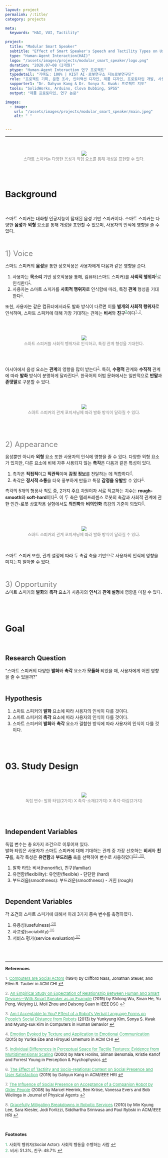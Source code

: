 ```yaml
---
layout: project
permalink: /:title/
category: projects

meta:
  keywords: "HAI, VUI, Tactility"

project:
  title: "Modular Smart Speaker"
  subtitle: "Effect of Smart Speaker's Speech and Tactility Types on Users' Perception"
  type: "Human-Agent Interaction(HAI)"
  logo: "/assets/images/projects/modular_smart_speaker/logo.png"
  duration: "2020.07~08 (2개월)"
  ptype: "Human-Agent Interaction 연구 프로젝트"
  typedetail: "기여도: 100% | KIST AIㆍ로봇연구소 지능로봇연구단"
  role: "프로젝트 기획, 문헌 조사, 인터랙션 디자인, 제품 디자인, 프로토타입 개발, 사용자 조사, 데이터 분석"
  supporter1: "Dr. Dahyun Kang & Dr. Sonya S. Kwak: 프로젝트 지도"
  tools: "SolidWorks, Arduino, Clova Dubbing, SPSS"
  output: "제품 프로토타입, 연구 논문"

images:
  - image:
    url: "/assets/images/projects/modular_smart_speaker/main.jpeg"
    alt: " "


---
```

---
<br>
<!-- ![background](/assets/images/projects/modular_smart_speaker/bg.png) -->
<p align="center">
  <img src="/assets/images/projects/modular_smart_speaker/bg.png">
  <br>
  <font size="2em" color="gray">스마트 스피커는 다양한 음성과 외형 요소를 통해 개성을 표현할 수 있다.</font>
</p>
<br><br>


# Background
<br>

스마트 스피커는 대화형 인공지능이 탑재된 음성 기반 스피커이다. 스마트 스피커는 다양한 **음성**과 **외형** 요소를 통해 개성을 표현할 수 있으며, 사용자의 인식에 영향을 줄 수 있다.
<br><br><br>

<font size="5em" color="gray">1) Voice</font>
<br>

스마트 스피커의 **음성**을 통한 상호작용은 사용자에게 다음과 같은 영향을 준다.  
01. 사용자는 **목소리** 기반 상호작용을 통해, 컴퓨터(스마트 스피커)를 **사회적 행위자**<sup id="F01">[<span style="color:MediumSeaGreen">1</span>](#footnote_1)</sup>로 인식한다<sup id="R01">[<span style="color:gray">1</span>](#reference_1)</sup>.  
02. 사용자는 스마트 스피커를 **사회적 행위자**로 인식함에 따라, 특정 **관계** 형성을 기대한다<sup id="R02">[<span style="color:gray">2</span>](#reference_2)</sup>.  

또한, 사용자는 같은 컴퓨터에서라도 발화 방식이 다르면 이를 **별개의 사회적 행위자**로 인식하며, 스마트 스피커에 대해 가장 기대하는 관계는 **비서**와 **친구**<sup id="F02">[<span style="color:MediumSeaGreen">2</span>](#footnote_2)</sup>이다<sup id="R01">[<span style="color:gray">1,</span>](#reference_1)</sup><sup id="R02">[<span style="color:gray"> 2</span>](#reference_2)</sup>.  

<br><br>
<p align="center">
  <img src="/assets/images/projects/modular_smart_speaker/voice.png">
  <br>
  <font size="2em" color="gray">스마트 스피커를 사회적 행위자로 인식하고, 특정 관계 형성을 기대한다.</font>
</p>
<br><br>

아시아에서 음성 요소는 **관계**의 영향을 많이 받는다<sup id="R03">[<span style="color:gray">3</span>](#reference_3)</sup>.
특히, **수평적** 관계와 **수직적** 관계에 따라 **발화** 방식이 분명하게 달라진다<sup id="R03">[<span style="color:gray">3</span>](#reference_3)</sup>.
한국어의 어법 문화에서는 일반적으로 **반말**과 **존댓말**로 구분할 수 있다.

<br><br>
<p align="center">
  <img src="/assets/images/projects/modular_smart_speaker/voice2.png">
  <br>
  <font size="2em" color="gray">스마트 스피커의 관계 포지셔닝에 따라 발화 방식이 달라질 수 있다.</font>
</p>
<br><br><br>

<font size="5em" color="gray">2) Appearance</font>
<br>

음성뿐만 아니라 **외형** 요소 또한 사용자의 인식에 영향을 줄 수 있다.
다양한 외형 요소가 있지만, 다른 요소에 비해 자주 사용되지 않는 **촉각**은 다음과 같은 특성이 있다.  
01. 촉각은 **직접적**이고 **직관적**이며 **감정 정보**를 전달하는 데 적합하다<sup id="R04">[<span style="color:gray">4</span>](#reference_4)</sup>.  
02. 촉각은 **정서적 소통**을 더욱 풍부하게 만들고 특정 **감정을 유발**할 수 있다<sup id="R04">[<span style="color:gray">4</span>](#reference_4)</sup>.  

촉각의 5개의 형용사 척도 중, 2가지 주요 차원이자 서로 직교하는 치수는 **rough-smooth**와 **soft-hard**이다<sup id="R05">[<span style="color:gray">5</span>](#reference_5)</sup>.
이 두 축은 텔레프레젠스 로봇의 촉감과 사회적 관계에 관한 인간-로봇 상호작용 실험에서도 **의인화**와 **비의인화** 촉감의 기준이 되었다<sup id="R06">[<span style="color:gray">6</span>](#reference_6)</sup>.  

<br><br>
<p align="center">
  <img src="/assets/images/projects/modular_smart_speaker/appearance.png">
  <br>
  <font size="2em" color="gray">스마트 스피커의 관계 포지셔닝에 따라 발화 방식이 달라질 수 있다.</font>
</p>
<br><br>
스마트 스피커 또한, 관계 설정에 따라 두 촉감 축을 기반으로 사용자의 인식에 영향을 미치는지 알아볼 수 있다.
<br><br><br>

<font size="5em" color="gray">3) Opportunity</font>
<br>
스마트 스피커의 **발화**와 **촉각** 요소가 사용자의 **인식**과 **관계 설정**에 영향을 미칠 수 있다.
<br><br><br><br>

# Goal
<br>

## Research Question
"스마트 스피커의 다양한 **발화**와 **촉각** 요소가 **모듈화** 되었을 때, 사용자에게 어떤 영향을 줄 수 있을까?"
<br><br>

## Hypothesis
01. 스마트 스피커의 **발화** 요소에 따라 사용자의 인식이 다를 것이다.   
02. 스마트 스피커의 **촉각** 요소에 따라 사용자의 인식이 다를 것이다.
03. 스마트 스피커의 **발화**와 **촉각** 요소가 결합한 방식에 따라 사용자의 인식이 다를 것이다.
<br><br><br><br>


# 03. Study Design
<br>

<br>
<p align="center">
  <img src="/assets/images/projects/modular_smart_speaker/sd.png">
  <br>
  <font size="2em" color="gray">독립 변수: 발화 타입(2가지) X 촉각-소재(2가지) X 촉각-마감(2가지)</font>
</p>
<br><br>

## Independent Variables
독립 변수는 총 8가지 조건으로 이루어져 있다.  
발화 타입은 사용자가 스마트 스피커에 대해 기대하는 관계 중 가장 선호하는 **비서**와 **친구**를, 촉각 특성은 **유연함**과 **부드러움** 축을 선택하여 변수로 사용하였다<sup id="R02">[<span style="color:gray">02,</span>](#reference_2)</sup><sup id="R05">[<span style="color:gray"> 05</span>](#reference_5)</sup>.
01. 발화 타입: 비서(honorific), 친구(familiar)
02. 유연함(flexibility): 유연한(flexible) - 단단한 (hard)
03. 부드러움(smoothness): 부드러운(smoothness) - 거친 (rough)
<br><br>

## Dependent Variables
각 조건의 스마트 스피커에 대해서 아래 3가지 종속 변수를 측정하였다.
01. 유용성(usefulness)<sup id="R06">[<span style="color:gray"> 06</span>](#reference_6)</sup>
02. 사교성(sociability)<sup id="R06">[<span style="color:gray"> 06</span>](#reference_6)</sup>
03. 서비스 평가(service evaluation)<sup id="R07">[<span style="color:gray"> 07</span>](#reference_7)</sup>
<br><br><br><br>

---  
**References**  

<a name="reference_1"><font size="2em" color="gray">1.</font></a> [<font size="2em" color="MediumSeaGreen"><u>Computers are Social Actors</u></font>](https://dl.acm.org/doi/pdf/10.1145/191666.191703?casa_token=Ph6JIPBbi6sAAAAA:rDnf5ZB5GIT8Cf3UspKgsKJ2baMo90f-rzQg5cfUKtwgVw33foZhfk64SlN9rXufHXMYfbvy3h8Alw) <font size="2em">(1994) by Clifford Nass, Jonathan Steuer, and Ellen R. Tauber in ACM CHI</font> [↩](#R01)  

<a name="reference_2"><font size="2em" color="gray">2.</font></a> [<font size="2em" color="MediumSeaGreen"><u>An Empirical Study on Expectation of Relationship Between Human and Smart Devices—With Smart Speaker as an Example</u></font>](https://ieeexplore.ieee.org/abstract/document/8923391?casa_token=QzXdhmdq7gQAAAAA:RWJ_Fg1L9h07OJhmod52uaqrCiVvr1wOUbln4MoP5JhUC-ikQ4Av19w07AYYwGSnunC0uHY_xA) <font size="2em">(2019) by Shilong Wu, Sinan He, Yu Peng, Weiying Li, Moli Zhou and Daisong Guan in IEEE DSC</font> [↩](#R02)

<a name="reference_3"><font size="2em" color="gray">3.</font></a> [<font size="2em" color="MediumSeaGreen"><u>Am I Acceptable to You? Effect of a Robot’s Verbal Language Forms on People’s Social Distance from Robots</u></font>](https://www.sciencedirect.com/science/article/pii/S0747563212002695?casa_token=xOkGbYxtMEEAAAAA:SRxRnyczyIb_fAgdEbLSgjopSu-0gdWXfGZ1DHCuu5WLiPhjftr2D1FDaAxl9dFL_Lt0Is2vQg) <font size="2em">(2013) by Yunkyung Kim, Sonya S. Kwak and Myung-suk Kim in Computers in Human Behavior</font> [↩](#R03)

<a name="reference_4"><font size="2em" color="gray">4.</font></a> [<font size="2em" color="MediumSeaGreen"><u>Emotion Evoked by Texture and Application to Emotional Communication</u></font>](https://dl.acm.org/doi/abs/10.1145/2702613.2732768?casa_token=o5DfBNDSsUEAAAAA:5eml-ZQAGe_wtSTCuVEqHH1fvTQNMvEm7NUwnwhJNwlgC5MtcNBle44IeGD8jtQsYr3LzjlG4FzjBw) <font size="2em">(2015) by Yurika Ebe and Hiroyuki Umemuro in ACM CHI</font> [↩](#R04)

<a name="reference_5"><font size="2em" color="gray">5.</font></a> [<font size="2em" color="MediumSeaGreen"><u>Individual Differences in Perceptual Space for Tactile Textures: Evidence from Multidimensional Scaling</u></font>](https://link.springer.com/article/10.3758/BF03212154) <font size="2em">(2000) by Mark Hollins, Sliman Bensmaïa, Kristie Karlof and Forrest Young in Perception & Psychophysics</font> [↩](#R05)

<a name="reference_6"><font size="2em" color="gray">6.</font></a> [<font size="2em" color="MediumSeaGreen"><u>The Effect of Tactility and Socio-relational Context on Social Presence and User Satisfaction</u></font>](https://ieeexplore.ieee.org/abstract/document/8673144?casa_token=BLle6bmdd8EAAAAA:9HpWZQPZ370QWDXkiNMqCZ_mrJLlv1XdAWUvKpfN9WPeTXgIHMjnzxW7buGlbXsga8YBv7Cfrg) <font size="2em">(2019) by Dahyun Kang in ACM/IEEE HRI</font> [↩](#R06)

<a name="reference_7"><font size="2em" color="gray">7.</font></a> [<font size="2em" color="MediumSeaGreen"><u>The Influence of Social Presence on Acceptance of a Companion Robot by Older People</u></font>](http://rua.ua.es/dspace/handle/10045/12586) <font size="2em">(2008) by Marcel Heerink, Ben Kröse, Vanessa Evers and Bob Wielinga in Journal of Physical Agents</font> [↩](#R07)

<a name="reference_8"><font size="2em" color="gray">8.</font></a> [<font size="2em" color="MediumSeaGreen"><u>Gracefully Mitigating Breakdowns in Robotic Services</u></font>](https://ieeexplore.ieee.org/abstract/document/5453195?casa_token=JTOK68MWehYAAAAA:d1dfksRzdu3tRLLPbKT49SyONP6nNbkArDvRwkgO8PwTVTiu1nbb3UReQMhX_mqjBztVky_fJA) <font size="2em">(2010) by Min Kyung Lee, Sara Kiesler, Jodi Forlizzi, Siddhartha Srinivasa and Paul Rybski in ACM/IEEE HRI</font> [↩](#R08)

<br>

**Footnotes**  

<a name="footnote_1"><font size="2em" color="MediumSeaGreen">1.</font></a> <font size="2em">사회적 행위자(Social Actor): 사회적 행동을 수행하는 사람</font> [↩](#F01)  
<a name="footnote_2"><font size="2em" color="MediumSeaGreen">2.</font></a> <font size="2em">비서: 51.3%, 친구: 48.7%</font> [↩](#F02)   

<br><br><br>
